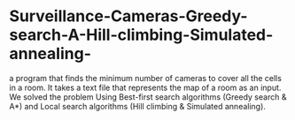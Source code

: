 # Surveillance-Cameras-Greedy-search-A-Hill-climbing-Simulated-annealing-
a program that finds the minimum number of cameras to cover all the cells in a room. It takes a text file that represents the map of a room as an input. We solved the problem Using Best-first search algorithms (Greedy search &amp; A*) and Local search algorithms (Hill climbing &amp; Simulated annealing).

